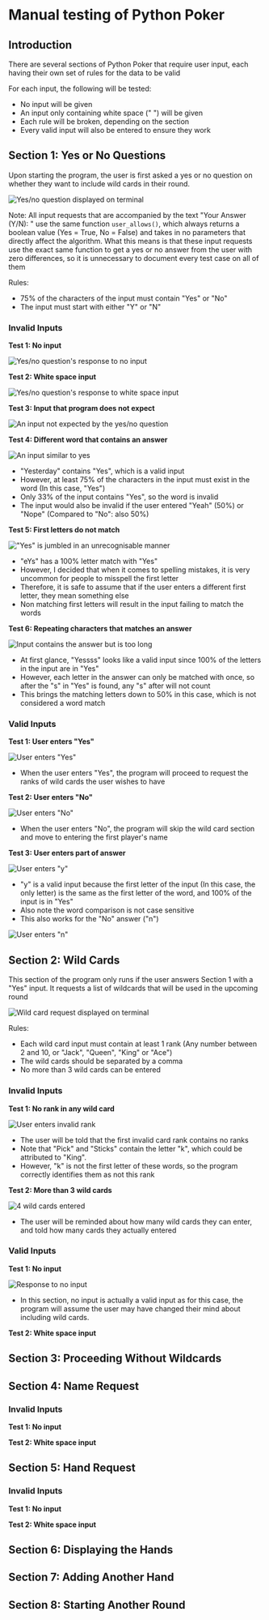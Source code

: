 # Manual testing of Python Poker

## Introduction

There are several sections of Python Poker that require user input, each having their own set of rules for the data to be valid

For each input, the following will be tested:
- No input will be given
- An input only containing white space (" ") will be given
- Each rule will be broken, depending on the section
- Every valid input will also be entered to ensure they work

## Section 1: Yes or No Questions

Upon starting the program, the user is first asked a yes or no question on whether they want to include wild cards in their round.

![Yes/no question displayed on terminal](assets/images/testing/yes-or-no/terminal-display.JPG)

Note: All input requests that are accompanied by the text "Your Answer (Y/N): " use the same function `user_allows()`, which always returns a boolean value (Yes = True, No = False) and takes in no parameters that directly affect the algorithm. What this means is that these input requests use the exact same function to get a yes or no answer from the user with zero differences, so it is unnecessary to document every test case on all of them

Rules:
- 75% of the characters of the input must contain "Yes" or "No"
- The input must start with either "Y" or "N"

### Invalid Inputs

**Test 1: No input**

![Yes/no question's response to no input](assets/images/testing/yes-or-no/no-input.JPG)

**Test 2: White space input**

![Yes/no question's response to white space input](assets/images/testing/yes-or-no/space-input.JPG)

**Test 3: Input that program does not expect**

![An input not expected by the yes/no question](assets/images/testing/yes-or-no/unknown-input.JPG)

**Test 4: Different word that contains an answer**

![An input similar to yes](assets/images/testing/yes-or-no/similar-input.JPG)

- "Yesterday" contains "Yes", which is a valid input
- However, at least 75% of the characters in the input must exist in the word (In this case, "Yes")
- Only 33% of the input contains "Yes", so the word is invalid
- The input would also be invalid if the user entered "Yeah" (50%) or "Nope" (Compared to "No": also 50%)

**Test 5: First letters do not match**

!["Yes" is jumbled in an unrecognisable manner](assets/images/testing/yes-or-no/unordered-input.JPG)

- "eYs" has a 100% letter match with "Yes"
- However, I decided that when it comes to spelling mistakes, it is very uncommon for people to misspell the first letter
- Therefore, it is safe to assume that if the user enters a different first letter, they mean something else
- Non matching first letters will result in the input failing to match the words

**Test 6: Repeating characters that matches an answer**

![Input contains the answer but is too long](assets/images/testing/yes-or-no/input-repeating-letters.JPG)

- At first glance, "Yessss" looks like a valid input since 100% of the letters in the input are in "Yes"
- However, each letter in the answer can only be matched with once, so after the "s" in "Yes" is found, any "s" after will not count
- This brings the matching letters down to 50% in this case, which is not considered a word match

### Valid Inputs

**Test 1: User enters "Yes"**

![User enters "Yes"](assets/images/testing/yes-or-no/input-yes.JPG)

- When the user enters "Yes", the program will proceed to request the ranks of wild cards the user wishes to have

**Test 2: User enters "No"**

![User enters "No"](assets/images/testing/yes-or-no/input-no.JPG)

- When the user enters "No", the program will skip the wild card section and move to entering the first player's name

**Test 3: User enters part of answer**

![User enters "y"](assets/images/testing/yes-or-no/input-y.JPG)

- "y" is a valid input because the first letter of the input (In this case, the only letter) is the same as the first letter of the word,
and 100% of the input is in "Yes"
- Also note the word comparison is not case sensitive
- This also works for the "No" answer ("n")

![User enters "n"](assets/images/testing/yes-or-no/input-n.JPG)


## Section 2: Wild Cards

This section of the program only runs if the user answers Section 1 with a "Yes" input. It requests a list of wildcards that will be used in the upcoming round

![Wild card request displayed on terminal](assets/images/testing/wild-cards/terminal-display.jpg)

Rules:
- Each wild card input must contain at least 1 rank (Any number between 2 and 10, or "Jack", "Queen", "King" or "Ace")
- The wild cards should be separated by a comma
- No more than 3 wild cards can be entered

### Invalid Inputs

**Test 1: No rank in any wild card**

![User enters invalid rank](assets/images/testing/wild-cards/invalid-rank-input.jpg)

- The user will be told that the first invalid card rank contains no ranks
- Note that "Pick" and "Sticks" contain the letter "k", which could be attributed to "King".
- However, "k" is not the first letter of these words, so the program correctly identifies them as not this rank

**Test 2: More than 3 wild cards**

![4 wild cards entered](assets/images/testing/wild-cards/too-many-wildcards.JPG)

- The user will be reminded about how many wild cards they can enter, and told how many cards they actually entered

### Valid Inputs

**Test 1: No input**

![Response to no input](assets/images/testing/wild-cards/no-input.JPG)

- In this section, no input is actually a valid input as for this case, the program will assume the user may have changed their mind about including wild cards.

**Test 2: White space input**


## Section 3: Proceeding Without Wildcards


## Section 4: Name Request

### Invalid Inputs

**Test 1: No input**

**Test 2: White space input**


## Section 5: Hand Request

### Invalid Inputs

**Test 1: No input**

**Test 2: White space input**


## Section 6: Displaying the Hands


## Section 7: Adding Another Hand


## Section 8: Starting Another Round